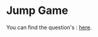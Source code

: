 # Jump Game

You can find the question's :
<a href="https://leetcode.com/problems/jump-game/">here</a>.
